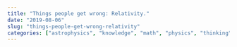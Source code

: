 ```yaml
---
title: "Things people get wrong: Relativity."
date: "2019-08-06"
slug: "things-people-get-wrong-relativity"
categories: ["astrophysics", "knowledge", "math", "physics", "thinking"]
---
```



